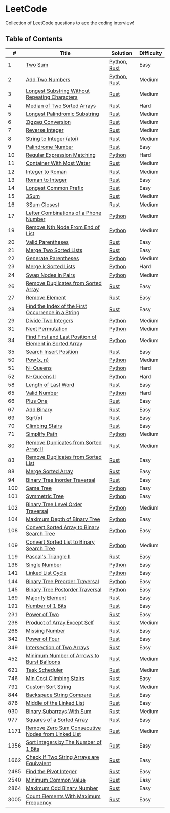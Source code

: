 # LeetCode
Collection of LeetCode questions to ace the coding interview!

## Table of Contents
| # | Title | Solution | Difficulty |
|---| ----- | -------- | ---------- |
| 1 | [Two Sum](https://leetcode.com/problems/two-sum) | [Python](./0001-two-sum/0001-two-sum.py), [Rust](./0001-two-sum/0001-two-sum.rs) | Easy |
| 2 | [Add Two Numbers](https://leetcode.com/problems/add-two-numbers) | [Python](./0002-add-two-numbers/0002-add-two-numbers.py), [Rust](./0002-add-two-numbers/0002-add-two-numbers.rs) | Medium |
| 3 | [Longest Substring Without Repeating Characters](https://leetcode.com/problems/longest-substring-without-repeating-characters) | [Rust](./0003-longest-substring-without-repeating-characters/0003-longest-substring-without-repeating-characters.rs) | Medium |
| 4 | [Median of Two Sorted Arrays](https://leetcode.com/problems/median-of-two-sorted-arrays) | [Rust](./0004-median-of-two-sorted-arrays/0004-median-of-two-sorted-arrays.rs) | Hard |
| 5 | [Longest Palindromic Substring](https://leetcode.com/problems/longest-palindromic-substring) | [Rust](./0005-longest-palindromic-substring/0005-longest-palindromic-substring.rs) | Medium |
| 6 | [Zigzag Conversion](https://leetcode.com/problems/zigzag-conversion) | [Rust](./0006-zigzag-conversion/0006-zigzag-conversion.rs) | Medium |
| 7 | [Reverse Integer](https://leetcode.com/problems/reverse-integer) | [Rust](./0007-reverse-integer/0007-reverse-integer.rs) | Medium |
| 8 | [String to Integer (atoi)](https://leetcode.com/problems/string-to-integer-atoi) | [Rust](./0008-string-to-integer-atoi/0008-string-to-integer-atoi.rs) | Medium |
| 9 | [Palindrome Number](https://leetcode.com/problems/palindrome-number) | [Rust](./0009-palindrome-number/0009-palindrome-number.rs) | Easy |
| 10 | [Regular Expression Matching](https://leetcode.com/problems/regular-expression-matching) | [Python](./0010-regular-expression-matching/0010-regular-expression-matching.py) | Hard |
| 11 | [Container With Most Water](https://leetcode.com/problems/container-with-most-water) | [Rust](./0011-container-with-most-water/0011-container-with-most-water.rs) | Medium |
| 12 | [Integer to Roman](https://leetcode.com/problems/integer-to-roman) | [Rust](./0012-integer-to-roman/0012-integer-to-roman.rs) | Medium |
| 13 | [Roman to Integer](https://leetcode.com/problems/roman-to-integer) | [Rust](./0013-roman-to-integer/0013-roman-to-integer.rs) | Easy |
| 14 | [Longest Common Prefix](https://leetcode.com/problems/longest-common-prefix) | [Rust](./0014-longest-common-prefix/0014-longest-common-prefix.rs) | Easy |
| 15 | [3Sum](https://leetcode.com/problems/3sum) | [Rust](./0015-3sum/0015-3sum.rs) | Medium |
| 16 | [3Sum Closest](https://leetcode.com/problems/3sum-closest) | [Rust](./0016-3sum-closest/0016-3sum-closest.rs) | Medium |
| 17 | [Letter Combinations of a Phone Number](https://leetcode.com/problems/letter-combinations-of-a-phone-number) | [Python](./0017-letter-combinations-of-a-phone-number/0017-letter-combinations-of-a-phone-number.py) | Medium |
| 19 | [Remove Nth Node From End of List](https://leetcode.com/problems/remove-nth-node-from-end-of-list) | [Python](./0019-remove-nth-node-from-end-of-list/0019-remove-nth-node-from-end-of-list.py) | Medium |
| 20 | [Valid Parentheses](https://leetcode.com/problems/valid-parentheses) | [Rust](./0020-valid-parentheses/0020-valid-parentheses.rs) | Easy |
| 21 | [Merge Two Sorted Lists](https://leetcode.com/problems/merge-two-sorted-lists) | [Rust](./0021-merge-two-sorted-lists/0021-merge-two-sorted-lists.rs) | Easy |
| 22 | [Generate Parentheses](https://leetcode.com/problems/generate-parentheses) | [Python](./0022-generate-parentheses/0022-generate-parentheses.py) | Medium |
| 23 | [Merge k Sorted Lists](https://leetcode.com/problems/merge-k-sorted-lists) | [Python](./0023-merge-k-sorted-lists/0023-merge-k-sorted-lists.py) | Hard |
| 24 | [Swap Nodes in Pairs](https://leetcode.com/problems/swap-nodes-in-pairs) | [Python](./0024-swap-nodes-in-pairs/0024-swap-nodes-in-pairs.py) | Medium |
| 26 | [Remove Duplicates from Sorted Array](https://leetcode.com/problems/remove-duplicates-from-sorted-array) | [Rust](./0026-remove-duplicates-from-sorted-array/0026-remove-duplicates-from-sorted-array.rs) | Easy |
| 27 | [Remove Element](https://leetcode.com/problems/remove-element) | [Rust](./0027-remove-element/0027-remove-element.rs) | Easy |
| 28 | [Find the Index of the First Occurrence in a String](https://leetcode.com/problems/find-the-index-of-the-first-occurrence-in-a-string) | [Rust](./0028-find-the-index-of-the-first-occurrence-in-a-string/0028-find-the-index-of-the-first-occurrence-in-a-string.rs) | Easy |
| 29 | [Divide Two Integers](https://leetcode.com/problems/divide-two-integers) | [Python](./0029-divide-two-integers/0029-divide-two-integers.py) | Medium |
| 31 | [Next Permutation](https://leetcode.com/problems/next-permutation) | [Python](./0031-next-permutation/0031-next-permutation.py) | Medium |
| 34 | [Find First and Last Position of Element in Sorted Array](https://leetcode.com/problems/find-first-and-last-position-of-element-in-sorted-array) | [Python](./0034-find-first-and-last-position-of-element-in-sorted-array/0034-find-first-and-last-position-of-element-in-sorted-array.py) | Medium |
| 35 | [Search Insert Position](https://leetcode.com/problems/search-insert-position) | [Rust](./0035-search-insert-position/0035-search-insert-position.rs) | Easy |
| 50 | [Pow(x, n)](https://leetcode.com/problems/powx-n) | [Python](./0050-powx-n/0050-powx-n.py) | Medium |
| 51 | [N-Queens](https://leetcode.com/problems/n-queens) | [Python](./0051-n-queens/0051-n-queens.py) | Hard |
| 52 | [N-Queens II](https://leetcode.com/problems/n-queens-ii) | [Python](./0052-n-queens-ii/0052-n-queens-ii.py) | Hard |
| 58 | [Length of Last Word](https://leetcode.com/problems/length-of-last-word) | [Rust](./0058-length-of-last-word/0058-length-of-last-word.rs) | Easy |
| 65 | [Valid Number](https://leetcode.com/problems/valid-number) | [Python](./0065-valid-number/0065-valid-number.py) | Hard |
| 66 | [Plus One](https://leetcode.com/problems/plus-one) | [Rust](./0066-plus-one/0066-plus-one.rs) | Easy |
| 67 | [Add Binary](https://leetcode.com/problems/add-binary) | [Rust](./0067-add-binary/0067-add-binary.rs) | Easy |
| 69 | [Sqrt(x)](https://leetcode.com/problems/sqrtx) | [Rust](./0069-sqrtx/0069-sqrtx.rs) | Easy |
| 70 | [Climbing Stairs](https://leetcode.com/problems/climbing-stairs) | [Rust](./0070-climbing-stairs/0070-climbing-stairs.rs) | Easy |
| 71 | [Simplify Path](https://leetcode.com/problems/simplify-path) | [Python](./0071-simplify-path/0071-simplify-path.py) | Medium |
| 80 | [Remove Duplicates from Sorted Array II](https://leetcode.com/problems/remove-duplicates-from-sorted-array-ii) | [Rust](./0080-remove-duplicates-from-sorted-array-ii/0080-remove-duplicates-from-sorted-array-ii.rs) | Medium |
| 83 | [Remove Duplicates from Sorted List](https://leetcode.com/problems/remove-duplicates-from-sorted-list) | [Rust](./0083-remove-duplicates-from-sorted-list/0083-remove-duplicates-from-sorted-list.rs) | Easy |
| 88 | [Merge Sorted Array](https://leetcode.com/problems/merge-sorted-array) | [Rust](./0088-merge-sorted-array/0088-merge-sorted-array.rs) | Easy |
| 94 | [Binary Tree Inorder Traversal](https://leetcode.com/problems/binary-tree-inorder-traversal) | [Rust](./0094-binary-tree-inorder-traversal/0094-binary-tree-inorder-traversal.rs) | Easy |
| 100 | [Same Tree](https://leetcode.com/problems/same-tree) | [Python](./0100-same-tree/0100-same-tree.py) | Easy |
| 101 | [Symmetric Tree](https://leetcode.com/problems/symmetric-tree) | [Python](./0101-symmetric-tree/0101-symmetric-tree.py) | Easy |
| 102 | [Binary Tree Level Order Traversal](https://leetcode.com/problems/binary-tree-level-order-traversal) | [Python](./0102-binary-tree-level-order-traversal/0102-binary-tree-level-order-traversal.py) | Medium |
| 104 | [Maximum Depth of Binary Tree](https://leetcode.com/problems/maximum-depth-of-binary-tree) | [Python](./0104-maximum-depth-of-binary-tree/0104-maximum-depth-of-binary-tree.py) | Easy |
| 108 | [Convert Sorted Array to Binary Search Tree](https://leetcode.com/problems/convert-sorted-array-to-binary-search-tree) | [Python](./0108-convert-sorted-array-to-binary-search-tree/0108-convert-sorted-array-to-binary-search-tree.py) | Easy |
| 109 | [Convert Sorted List to Binary Search Tree](https://leetcode.com/problems/convert-sorted-list-to-binary-search-tree/) | [Python](./0109-convert-sorted-list-to-binary-search-tree/0109-convert-sorted-list-to-binary-search-tree.py) | Medium |
| 119 | [Pascal's Triangle II](https://leetcode.com/problems/pascals-triangle-ii) | [Rust](./0119-pascals-triangle-ii/0119-pascals-triangle-ii.rs) | Easy |
| 136 | [Single Number](https://leetcode.com/problems/single-number) | [Python](./0136-single-number/0136-single-number.py) | Easy |
| 141 | [Linked List Cycle](https://leetcode.com/problems/linked-list-cycle) | [Python](./0141-linked-list-cycle/0141-linked-list-cycle.py) | Easy |
| 144 | [Binary Tree Preorder Traversal](https://leetcode.com/problems/binary-tree-preorder-traversal) | [Python](./0144-binary-tree-preorder-traversal/0144-binary-tree-preorder-traversal.py) | Easy |
| 145 | [Binary Tree Postorder Traversal](https://leetcode.com/problems/binary-tree-postorder-traversal) | [Python](./0145-binary-tree-postorder-traversal/0145-binary-tree-postorder-traversal.py) | Easy |
| 169 | [Majority Element](https://leetcode.com/problems/majority-element) | [Rust](./0169-majority-element/0169-majority-element.rs) | Easy |
| 191 | [Number of 1 Bits](https://leetcode.com/problems/number-of-1-bits) | [Rust](./0191-number-of-1-bits/0191-number-of-1-bits.rs) | Easy |
| 231 | [Power of Two](https://leetcode.com/problems/power-of-two) | [Rust](./0231-power-of-two/0231-power-of-two.rs) | Easy |
| 238 | [Product of Array Except Self](https://leetcode.com/problems/product-of-array-except-self) | [Rust](./0238-product-of-array-except-self/0238-product-of-array-except-self.rs) | Medium |
| 268 | [Missing Number](https://leetcode.com/problems/missing-number) | [Rust](./0268-missing-number/0268-missing-number.rs) | Easy |
| 342 | [Power of Four](https://leetcode.com/problems/power-of-four) | [Rust](./0342-power-of-four/0342-power-of-four.rs) | Easy |
| 349 | [Intersection of Two Arrays](https://leetcode.com/problems/intersection-of-two-arrays) | [Rust](./0349-intersection-of-two-arrays/0349-intersection-of-two-arrays.rs) | Easy |
| 452 | [Minimum Number of Arrows to Burst Balloons](https://leetcode.com/problems/minimum-number-of-arrows-to-burst-balloons) | [Rust](./0452-minimum-number-of-arrows-to-burst-balloons/0452-minimum-number-of-arrows-to-burst-balloons.rs) | Medium |
| 621 | [Task Scheduler](https://leetcode.com/problems/task-scheduler) | [Rust](./0621-task-scheduler/0621-task-scheduler.rs) | Medium |
| 746 | [Min Cost Climbing Stairs](https://leetcode.com/problems/min-cost-climbing-stairs) | [Rust](./0746-min-cost-climbing-stairs/0746-min-cost-climbing-stairs.rs) | Easy |
| 791 | [Custom Sort String](https://leetcode.com/problems/custom-sort-string) | [Rust](./0791-custom-sort-string/0791-custom-sort-string.rs) | Medium |
| 844 | [Backspace String Compare](https://leetcode.com/problems/backspace-string-compare) | [Rust](./0844-backspace-string-compare/0844-backspace-string-compare.rs) | Easy |
| 876 | [Middle of the Linked List](https://leetcode.com/problems/middle-of-the-linked-list) | [Rust](./0876-middle-of-the-linked-list/0876-middle-of-the-linked-list.rs) | Easy |
| 930 | [Binary Subarrays With Sum](https://leetcode.com/problems/binary-subarrays-with-sum) | [Rust](./0930-binary-subarrays-with-sum/0930-binary-subarrays-with-sum.rs) | Medium |
| 977 | [Squares of a Sorted Array](https://leetcode.com/problems/squares-of-a-sorted-array) | [Rust](./0977-squares-of-a-sorted-array/0977-squares-of-a-sorted-array.rs) | Easy |
| 1171 | [Remove Zero Sum Consecutive Nodes from Linked List](https://leetcode.com/problems/remove-zero-sum-consecutive-nodes-from-linked-list) | [Rust](./1171-remove-zero-sum-consecutive-nodes-from-linked-list/1171-remove-zero-sum-consecutive-nodes-from-linked-list.rs) | Medium |
| 1356 | [Sort Integers by The Number of 1 Bits](https://leetcode.com/problems/sort-integers-by-the-number-of-1-bits) | [Rust](./1356-sort-integers-by-the-number-of-1-bits/1356-sort-integers-by-the-number-of-1-bits.rs) | Easy |
| 1662 | [Check If Two String Arrays are Equivalent](https://leetcode.com/problems/check-if-two-string-arrays-are-equivalent) | [Rust](./1662-check-if-two-string-arrays-are-equivalent/1662-check-if-two-string-arrays-are-equivalent.rs) | Easy |
| 2485 | [Find the Pivot Integer](https://leetcode.com/problems/find-the-pivot-integer) | [Rust](./2485-find-the-pivot-integer/2485-find-the-pivot-integer.rs) | Easy |
| 2540 | [Minimum Common Value](https://leetcode.com/problems/minimum-common-value) | [Rust](./2540-minimum-common-value/2540-minimum-common-value.rs) | Easy |
| 2864 | [Maximum Odd Binary Number](https://leetcode.com/problems/maximum-odd-binary-number) | [Rust](./2864-maximum-odd-binary-number/2864-maximum-odd-binary-number.rs) | Easy |
| 3005 | [Count Elements With Maximum Frequency](https://leetcode.com/problems/count-elements-with-maximum-frequency) | [Rust](./3005-count-elements-with-maximum-frequency/3005-count-elements-with-maximum-frequency.rs) | Easy |
